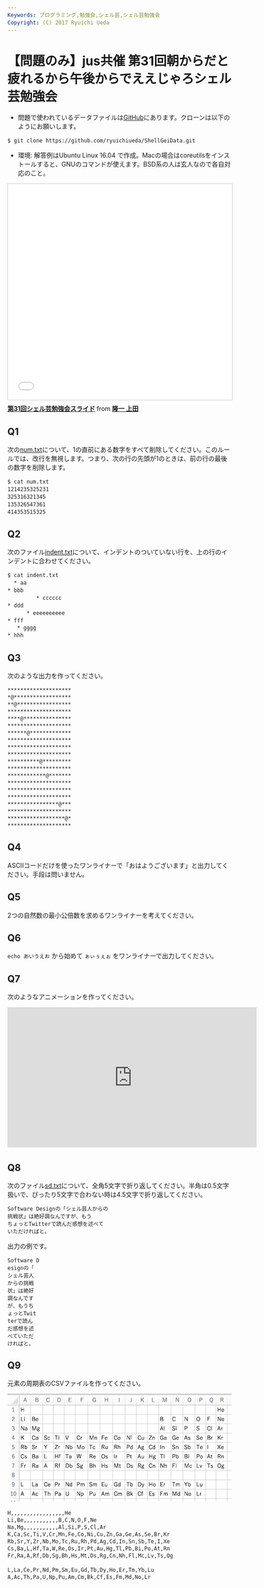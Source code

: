 ```yaml
---
Keywords: プログラミング,勉強会,シェル芸,シェル芸勉強会
Copyright: (C) 2017 Ryuichi Ueda
---
```


# 【問題のみ】jus共催 第31回朝からだと疲れるから午後からでええじゃろシェル芸勉強会

* 問題で使われているデータファイルは[GitHub](https://github.com/ryuichiueda/ShellGeiData/tree/master/vol.31)にあります。クローンは以下のようにお願いします。

```bash
$ git clone https://github.com/ryuichiueda/ShellGeiData.git
```

* 環境: 解答例はUbuntu Linux 16.04 で作成。Macの場合はcoreutilsをインストールすると、GNUのコマンドが使えます。BSD系の人は玄人なので各自対応のこと。

<iframe src="//www.slideshare.net/slideshow/embed_code/key/EPiUqB6tfuEzRX" width="595" height="485" frameborder="0" marginwidth="0" marginheight="0" scrolling="no" style="border:1px solid #CCC; border-width:1px; margin-bottom:5px; max-width: 100%;" allowfullscreen> </iframe> <div style="margin-bottom:5px"> <strong> <a href="//www.slideshare.net/secret/EPiUqB6tfuEzRX" title="第31回シェル芸勉強会スライド" target="_blank">第31回シェル芸勉強会スライド</a> </strong> from <strong><a href="https://www.slideshare.net/ryuichiueda" target="_blank">隆一 上田</a></strong> </div>

## Q1 

次の[num.txt](num.txt)について、1の直前にある数字をすべて削除してください。このルールでは、改行を無視します。つまり、次の行の先頭が1のときは、前の行の最後の数字を削除します。

```bash
$ cat num.txt
1214235325231
325316321345
135326547361
414353515325
```

## Q2

次のファイル[indent.txt](indent.txt)について、インデントのついていない行を、上の行のインデントに合わせてください。

```indent.txt
$ cat indent.txt
  * aa
* bbb
         * cccccc
* ddd
      * eeeeeeeeee
* fff
   * gggg
* hhh
```

## Q3

次のような出力を作ってください。

```
********************
*@******************
**@*****************
********************
****@***************
********************
******@*************
********************
********************
********************
**********@*********
********************
************@*******
********************
********************
********************
****************@***
********************
******************@*
********************
```

## Q4

ASCIIコードだけを使ったワンライナーで「おはようございます」と出力してください。手段は問いません。


## Q5

2つの自然数の最小公倍数を求めるワンライナーを考えてください。


## Q6

`echo あいうえお` から始めて `ぁぃぅぇぉ` をワンライナーで出力してください。


## Q7

次のようなアニメーションを作ってください。

<iframe width="560" height="315" src="https://www.youtube.com/embed/BChVPQNDNe0" frameborder="0" allowfullscreen></iframe>


## Q8

次のファイル[sd.txt](sd.txt)について、全角5文字で折り返してください。半角は0.5文字扱いで、ぴったり5文字で合わない時は4.5文字で折り返してください。

```sd.txt
Software Designの「シェル芸人からの
挑戦状」は絶好調なんですが、もう
ちょっとTwitterで読んだ感想を述べて
いただければと。
```

出力の例です。

```
Software D
esignの「
シェル芸人
からの挑戦
状」は絶好
調なんです
が、もうち
ょっとTwit
terで読ん
だ感想を述
べていただ
ければと。
```

## Q9

元素の周期表のCSVファイルを作ってください。

![](pt.png)

```csv
H,,,,,,,,,,,,,,,,,He
Li,Be,,,,,,,,,,,B,C,N,O,F,Ne
Na,Mg,,,,,,,,,,,Al,Si,P,S,Cl,Ar
K,Ca,Sc,Ti,V,Cr,Mn,Fe,Co,Ni,Cu,Zn,Ga,Ge,As,Se,Br,Kr
Rb,Sr,Y,Zr,Nb,Mo,Tc,Ru,Rh,Pd,Ag,Cd,In,Sn,Sb,Te,I,Xe
Cs,Ba,L,Hf,Ta,W,Re,Os,Ir,Pt,Au,Hg,Tl,Pb,Bi,Po,At,Rn
Fr,Ra,A,Rf,Db,Sg,Bh,Hs,Mt,Ds,Rg,Cn,Nh,Fl,Mc,Lv,Ts,Og

L,La,Ce,Pr,Nd,Pm,Sm,Eu,Gd,Tb,Dy,Ho,Er,Tm,Yb,Lu
A,Ac,Th,Pa,U,Np,Pu,Am,Cm,Bk,Cf,Es,Fm,Md,No,Lr
```

